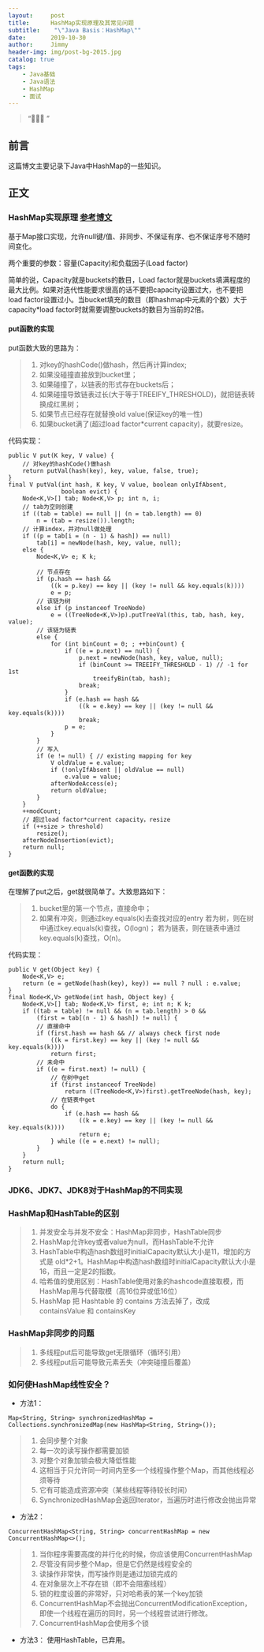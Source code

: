 ```yaml
---
layout:     post
title:      HashMap实现原理及其常见问题
subtitle:    "\"Java Basis：HashMap\""
date:       2019-10-30
author:     Jimmy
header-img: img/post-bg-2015.jpg
catalog: true
tags:
    - Java基础
    - Java语法
    - HashMap
    - 面试
---
```


> “🙉🙉🙉 ”

## 前言
这篇博文主要记录下Java中HashMap的一些知识。


## 正文

### HashMap实现原理 [参考博文](https://yikun.github.io/2015/04/01/Java-HashMap%E5%B7%A5%E4%BD%9C%E5%8E%9F%E7%90%86%E5%8F%8A%E5%AE%9E%E7%8E%B0/)

基于Map接口实现，允许null键/值、非同步、不保证有序、也不保证序号不随时间变化。

两个重要的参数：容量(Capacity)和负载因子(Load factor)

简单的说，Capacity就是buckets的数目，Load factor就是buckets填满程度的最大比例。如果对迭代性能要求很高的话不要把capacity设置过大，也不要把load factor设置过小。当bucket填充的数目（即hashmap中元素的个数）大于capacity*load factor时就需要调整buckets的数目为当前的2倍。

#### put函数的实现

put函数大致的思路为：

> 1. 对key的hashCode()做hash，然后再计算index;
> 1. 如果没碰撞直接放到bucket里；
> 1. 如果碰撞了，以链表的形式存在buckets后；
> 1. 如果碰撞导致链表过长(大于等于TREEIFY_THRESHOLD)，就把链表转换成红黑树；
> 1. 如果节点已经存在就替换old value(保证key的唯一性)
> 1. 如果bucket满了(超过load factor*current capacity)，就要resize。

代码实现：
```
public V put(K key, V value) {
    // 对key的hashCode()做hash
    return putVal(hash(key), key, value, false, true);
}
final V putVal(int hash, K key, V value, boolean onlyIfAbsent,
               boolean evict) {
    Node<K,V>[] tab; Node<K,V> p; int n, i;
    // tab为空则创建
    if ((tab = table) == null || (n = tab.length) == 0)
        n = (tab = resize()).length;
    // 计算index，并对null做处理
    if ((p = tab[i = (n - 1) & hash]) == null)
        tab[i] = newNode(hash, key, value, null);
    else {
        Node<K,V> e; K k;
        
        // 节点存在
        if (p.hash == hash &&
            ((k = p.key) == key || (key != null && key.equals(k))))
            e = p;
        // 该链为树
        else if (p instanceof TreeNode)
            e = ((TreeNode<K,V>)p).putTreeVal(this, tab, hash, key, value);
        // 该链为链表
        else {
            for (int binCount = 0; ; ++binCount) {
                if ((e = p.next) == null) {
                    p.next = newNode(hash, key, value, null);
                    if (binCount >= TREEIFY_THRESHOLD - 1) // -1 for 1st
                        treeifyBin(tab, hash);
                    break;
                }
                if (e.hash == hash &&
                    ((k = e.key) == key || (key != null && key.equals(k))))
                    break;
                p = e;
            }
        }
        // 写入
        if (e != null) { // existing mapping for key
            V oldValue = e.value;
            if (!onlyIfAbsent || oldValue == null)
                e.value = value;
            afterNodeAccess(e);
            return oldValue;
        }
    }
    ++modCount;
    // 超过load factor*current capacity，resize
    if (++size > threshold)
        resize();
    afterNodeInsertion(evict);
    return null;
}
```

#### get函数的实现

在理解了put之后，get就很简单了。大致思路如下：

> 1. bucket里的第一个节点，直接命中；
> 1. 如果有冲突，则通过key.equals(k)去查找对应的entry
若为树，则在树中通过key.equals(k)查找，O(logn)；
若为链表，则在链表中通过key.equals(k)查找，O(n)。

代码实现：
```
public V get(Object key) {
    Node<K,V> e;
    return (e = getNode(hash(key), key)) == null ? null : e.value;
}
final Node<K,V> getNode(int hash, Object key) {
    Node<K,V>[] tab; Node<K,V> first, e; int n; K k;
    if ((tab = table) != null && (n = tab.length) > 0 &&
        (first = tab[(n - 1) & hash]) != null) {
        // 直接命中
        if (first.hash == hash && // always check first node
            ((k = first.key) == key || (key != null && key.equals(k))))
            return first;
        // 未命中
        if ((e = first.next) != null) {
            // 在树中get
            if (first instanceof TreeNode)
                return ((TreeNode<K,V>)first).getTreeNode(hash, key);
            // 在链表中get
            do {
                if (e.hash == hash &&
                    ((k = e.key) == key || (key != null && key.equals(k))))
                    return e;
            } while ((e = e.next) != null);
        }
    }
    return null;
}
```

### JDK6、JDK7、JDK8对于HashMap的不同实现

### HashMap和HashTable的区别

> 1. 并发安全与并发不安全：HashMap非同步，HashTable同步
> 1. HashMap允许key或者value为null，而HashTable不允许
> 1. HashTable中构造hash数组时initialCapacity默认大小是11，增加的方式是 old*2+1。HashMap中构造hash数组时initialCapacity默认大小是16，而且一定是2的指数。
> 1. 哈希值的使用区别：HashTable使用对象的hashcode直接取模，而HashMap用与代替取模（高16位异或低16位）
> 1. HashMap 把 Hashtable 的 contains 方法去掉了，改成 containsValue 和 containsKey

### HashMap非同步的问题
> 1. 多线程put后可能导致get无限循环（循环引用）
> 1. 多线程put后可能导致元素丢失（冲突碰撞后覆盖）

### 如何使HashMap线性安全？

- 方法1：
```
Map<String, String> synchronizedHashMap = Collections.synchronizedMap(new HashMap<String, String>());
```
> 1. 会同步整个对象
> 1. 每一次的读写操作都需要加锁
> 1. 对整个对象加锁会极大降低性能
> 1. 这相当于只允许同一时间内至多一个线程操作整个Map，而其他线程必须等待
> 1. 它有可能造成资源冲突（某些线程等待较长时间）
> 1. SynchronizedHashMap会返回Iterator，当遍历时进行修改会抛出异常

- 方法2：
```
ConcurrentHashMap<String, String> concurrentHashMap = new ConcurrentHashMap<>();
```
> 1. 当你程序需要高度的并行化的时候，你应该使用ConcurrentHashMap
> 1. 尽管没有同步整个Map，但是它仍然是线程安全的
> 1. 读操作非常快，而写操作则是通过加锁完成的
> 1. 在对象层次上不存在锁（即不会阻塞线程）
> 1. 锁的粒度设置的非常好，只对哈希表的某一个key加锁
> 1. ConcurrentHashMap不会抛出ConcurrentModificationException，即使一个线程在遍历的同时，另一个线程尝试进行修改。
> 1. ConcurrentHashMap会使用多个锁

- 方法3：
使用HashTable，已弃用。
